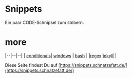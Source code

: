 
# Snippets

Ein paar CODE-Schnipsel zum stöbern.

# more

|--|--|--|
| [conditionals](./Conditionals.html)| [windows](./windows.html) | [bash](./bash.html) |
|[regex](./regex.html)|[jekyll](./jekyll.html)||


Diese Seite findest Du auf [https://snippets.schnatzefatt.de/](https://snippets.schnatzefatt.de/)
